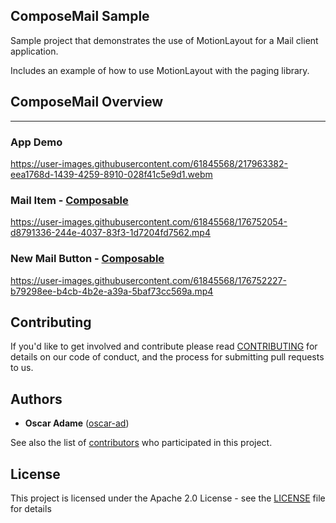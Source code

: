 ## ComposeMail Sample
Sample project that demonstrates the use of MotionLayout for a Mail client application.

Includes an example of how to use MotionLayout with the paging library.
## ComposeMail Overview
-----------------------------

### App Demo
https://user-images.githubusercontent.com/61845568/217963382-eea1768d-1439-4259-8910-028f41c5e9d1.webm

### Mail Item - [Composable](https://github.com/androidx/constraintlayout/blob/229131491d82ff88cfe65bcaa0de436e9aeb4650/demoProjects/ComposeMail/app/src/main/java/com/example/composemail/ui/mails/MailItem.kt#L70)
https://user-images.githubusercontent.com/61845568/176752054-d8791336-244e-4037-83f3-1d7204fd7562.mp4

### New Mail Button - [Composable](https://github.com/androidx/constraintlayout/blob/229131491d82ff88cfe65bcaa0de436e9aeb4650/demoProjects/ComposeMail/app/src/main/java/com/example/composemail/ui/newmail/NewMail.kt#L321)
https://user-images.githubusercontent.com/61845568/176752227-b79298ee-b4cb-4b2e-a39a-5baf73cc569a.mp4

## Contributing

If you'd like to get involved and contribute please read [CONTRIBUTING](https://github.com/androidx/constraintlayout/blob/main/CONTRIBUTING.md) for details on our code of conduct, and the process for submitting pull requests to us.

## Authors

- **Oscar Adame** ([oscar-ad](https://github.com/oscar-ad))

See also the list of [contributors](https://github.com/androidx/constraintlayout/graphs/contributors) who participated in this project.

## License

This project is licensed under the Apache 2.0 License - see the [LICENSE](https://github.com/androidx/constraintlayout/blob/main/LICENSE) file for details
